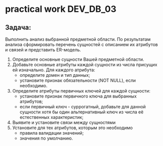 # practical work DEV_DB_03
## Задача:
Выполнить анализ выбранной предметной области.
По результатам анализа сформировать перечень сущностей с описанием их атрибутов и связей и представить ER-модель.
1. Определите основные сущности Вашей предметной области.
2. Добавьте основные атрибуты каждой сущности из числа присущих ей изначально. Для каждого атрибута:
   - определите домен и тип данных;
   - установите признак обязательности (NOT NULL), если необходимо.
3. Определите атрибуты первичных ключей для каждой сущности:
   - установите признак первичного ключа для выбранных атрибутов;
   - если первичный ключ - суррогатный, добавьте для данной сущности хотя бы один альтернативный ключ из числа её естественных характеристик;
4. Выявите и установите связи между сущностями
5. Установите для тех атрибутов, которым это необходимо
   - правила валидации значений;
   - значения по умолчанию.